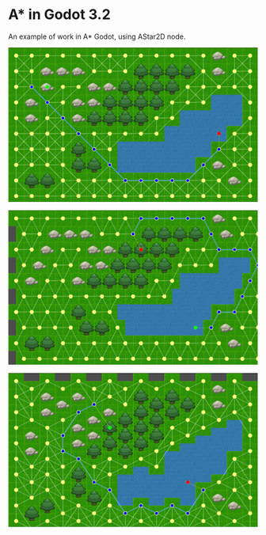 # A* in Godot 3.2

An example of work in A* Godot, using AStar2D node.

![alt text](screenshots/disabled.png "Half offset = Disable")

![alt text](screenshots/x_offset.PNG "Half offset = X")

![alt text](screenshots/y_offset.PNG "Half offset = Y")
